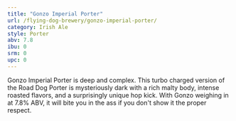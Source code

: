```yaml
---
title: "Gonzo Imperial Porter"
url: /flying-dog-brewery/gonzo-imperial-porter/
category: Irish Ale
style: Porter
abv: 7.8
ibu: 0
srm: 0
upc: 0
---
```

Gonzo Imperial Porter is deep and complex. This turbo charged version of the Road Dog Porter is mysteriously dark with a rich malty body, intense roasted flavors, and a surprisingly unique hop kick. With Gonzo weighing in at 7.8% ABV, it will bite you in the ass if you don't show it the proper respect.
